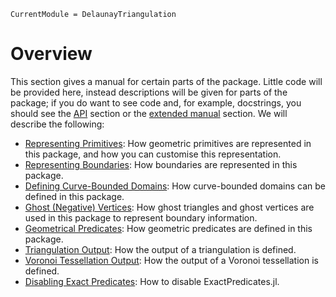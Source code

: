 ```@meta
CurrentModule = DelaunayTriangulation
```

# Overview 

This section gives a manual for certain parts of the package. Little code will be provided here, instead descriptions will be given for parts of the package; if you do want to see code and, for example, docstrings, you should see the [API](../api/overview.md) section or the [extended manual](../extended/overview.md) section. We will describe the following:

- [Representing Primitives](primitives.md): How geometric primitives are represented in this package, and how you can customise this representation.
- [Representing Boundaries](boundaries.md): How boundaries are represented in this package.
- [Defining Curve-Bounded Domains](curve_bounded.md): How curve-bounded domains can be defined in this package.
- [Ghost (Negative) Vertices](ghost_triangles.md): How ghost triangles and ghost vertices are used in this package to represent boundary information.
- [Geometrical Predicates](predicates.md): How geometric predicates are defined in this package.
- [Triangulation Output](triangulation_output.md): How the output of a triangulation is defined.
- [Voronoi Tessellation Output](voronoi_output.md): How the output of a Voronoi tessellation is defined.
- [Disabling Exact Predicates](disabling_ea.md): How to disable ExactPredicates.jl.
